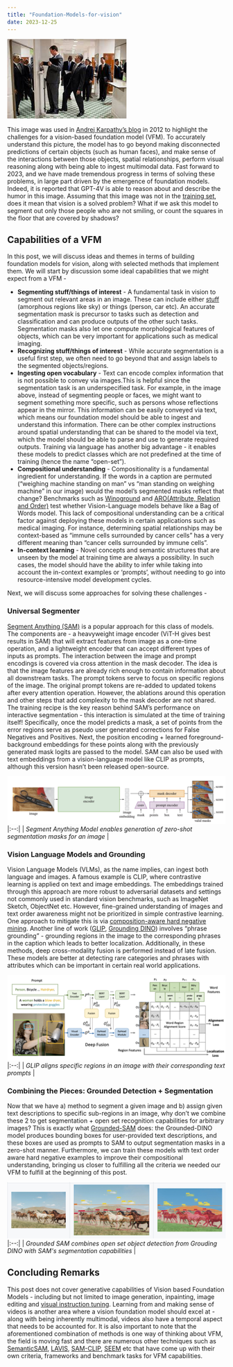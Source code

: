```yaml
---
title: "Foundation-Models-for-vision"
date: 2023-12-25
---
```


![Computer vision model test image](/assets/foundation-models-for-vision/vision_test_pic.jpeg)

This image was used in [Andrej Karpathy’s blog](https://karpathy.github.io/2012/10/22/state-of-computer-vision/) in 2012 to highlight the challenges for a vision-based foundation model (VFM). To accurately understand this picture, the model has to go beyond making disconnected predictions of certain objects (such as human faces), and make sense of the interactions between those objects, spatial relationships, perform visual reasoning along with being able to ingest multimodal data. Fast forward to 2023, and we have made tremendous progress in terms of solving these problems, in large part driven by the emergence of foundation models. Indeed, it is reported that GPT-4V is able to reason about and describe the humor in this image. Assuming that this image was not in the [training set](https://x.com/karpathy/status/1635697741925064704?s=20), does it mean that vision is a solved problem? What if we ask this model to segment out only those people who are not smiling, or count the squares in the floor that are covered by shadows?

## Capabilities of a VFM
In this post, we will discuss ideas and themes in terms of building foundation models for vision, along with selected methods that implement them. We will start by discussion some ideal capabilities that we might expect from a VFM  - 
- **Segmenting stuff/things of interest** - A fundamental task in vision to segment out relevant areas in an image. These can include either [stuff](https://arxiv.org/abs/1801.00868) (amorphous regions like sky) or things (person, car etc). An accurate segmentation mask is precursor to tasks such as detection and classification and can produce outputs of the other such tasks. Segmentation masks also let one compute morphological features of objects, which can be very important for applications such as medical imaging.
- **Recognizing stuff/things of interest** - While accurate segmentation is a useful first step, we often need to go beyond that and assign labels to the segmented objects/regions.
- **Ingesting open vocabulary** - Text can encode complex information that is not possible to convey via images.This is helpful since the segmentation task is an underspecified task. For example, in the image above, instead of segmenting people or faces, we might want to segment something more specific, such as persons whose reflections appear in the mirror. This information can be easily conveyed via text, which means our foundation model should be able to ingest and understand this information. There can be other complex instructions around spatial understanding that can be shared to the model via text, which the model should be able to parse and use to generate required outputs. Training via language has another big advantage - it enables these models to predict classes which are not predefined at the time of training (hence the name “open-set”).
- **Compositional understanding** -  Compositionality is a fundamental ingredient for understanding. If the words in a caption are permuted (“weighing machine standing on man” vs “man standing on weighing machine” in our image) would the model’s segmented masks reflect that change? Benchmarks such as [Winoground](https://arxiv.org/abs/2204.03162) and [ARO(Attribute, Relation and Order)](https://arxiv.org/abs/2210.01936) test whether Vision-Language models behave like a Bag of Words model. This lack of compositional understanding can be a critical factor against deploying these models in certain applications such as medical imaging. For instance, determining spatial relationships may be context-based as “immune cells surrounded by cancer cells” has a very different meaning than “cancer cells surrounded by immune cells”.
- **In-context learning** - Novel concepts and semantic structures that are unseen by the model at training time are always a possibility. In such cases, the model should have the ability to infer while taking into account the in-context examples or ‘prompts’, without needing to go into resource-intensive model development cycles.

Next, we will discuss some approaches for solving these challenges - 

### Universal Segmenter 
[Segment Anything (SAM)](https://arxiv.org/abs/2304.02643) is a popular approach for this class of models. The components are - a heavyweight image encoder (ViT-H gives best results in SAM) that will extract features from image as a one-time operation, and a lightweight encoder that can accept different types of inputs as prompts. The interaction between the image and prompt encodings is covered via cross attention in the mask decoder. The idea is that the image features are already rich enough to contain information about all downstream tasks. The prompt tokens serve to focus on specific regions of the image. The original prompt tokens are re-added to updated tokens after every attention operation. However, the ablations around this operation and other steps that add complexity to the mask decoder are not shared.
The training recipe is the key reason behind SAM’s performance on interactive segmentation - this interaction is simulated at the time of training itself! Specifically, once the model predicts a mask, a set of points from the error regions serve as pseudo user generated corrections for False Negatives and Positives. Next, the position encoding + learned foreground-background embeddings for these points along with the previously generated mask logits are passed to the model. SAM can also be used with text embeddings from a vision-language model like CLIP as prompts, although this version hasn’t been released open-source.

![Segment Anything Model](/assets/foundation-models-for-vision/SAM.png)
|:--:| 
| *Segment Anything Model enables generation of zero-shot segmentation masks for an image* |

### Vision Language Models and Grounding
Vision Language Models (VLMs), as the name implies, can ingest both language and images. A famous example is CLIP, where contrastive learning is applied on text and image embeddings. The embeddings trained through this approach are more robust to adversarial datasets and settings not commonly used in standard vision benchmarks, such as ImageNet Sketch, ObjectNet etc. However, fine-grained understanding of images and text order awareness might not be prioritized in simple contrastive learning. One approach to mitigate this is via [composition-aware hard negative mining](https://arxiv.org/abs/2210.01936). Another line of work ([GLIP](https://arxiv.org/abs/2112.03857), [Grounding DINO](https://arxiv.org/abs/2303.05499)) involves “phrase grounding” - grounding regions in the image to the corresponding phrases in the caption which leads to better localization. Additionally, in these methods, deep cross-modality fusion is performed instead of late fusion. These models are better at detecting rare categories and phrases with attributes which can be important in certain real world applications.

![Grounded Language Image Pretraining](/assets/foundation-models-for-vision/GLIP.png)
|:--:| 
| *GLIP aligns specific regions in an image with their corresponding text prompts* |

### Combining the Pieces: Grounded Detection + Segmentation
Now that we have a) method to segment a given image and b) assign given text descriptions to specific sub-regions in an image, why don’t we combine these 2 to get segmentation + open set recognition capabilities for arbitrary images? This is exactly what [Grounded-SAM](https://github.com/IDEA-Research/Grounded-Segment-Anything) does: the Grounded-DINO model produces bounding boxes for user-provided text descriptions, and these boxes are used as prompts to SAM to output segmentation masks in a zero-shot manner. Furthermore, we can train these models with text order aware hard negative examples to improve their compositional understanding, bringing us closer to fulfilling all the criteria we needed our VFM to fulfill at the beginning of this post.

![Grounded SAM](/assets/foundation-models-for-vision/Grounded-SAM.png)
|:--:| 
| *Grounded SAM combines open set object detection from Grouding DINO with SAM's segmentation capabilities* |

## Concluding Remarks
This post does not cover generative capabilities of Vision based Foundation Models - including but not limited to image generation, inpainting, image editing and [visual instruction tuning](https://arxiv.org/abs/2304.08485). Learning from and making sense of videos is another area where a vision foundation model should excel at - along with being inherently multimodal, videos also have a temporal aspect that needs to be accounted for. 
It is also important to note that the aforementioned combination of methods is one way of thinking about VFM, the field is moving fast and there are numerous other techniques such as [SemanticSAM](https://arxiv.org/abs/2307.04767), [LAVIS](https://arxiv.org/abs/2209.09019), [SAM-CLIP](https://arxiv.org/abs/2310.15308), [SEEM](https://arxiv.org/abs/2304.06718) etc that have come up with their own criteria, frameworks and benchmark tasks for VFM capabilities.


